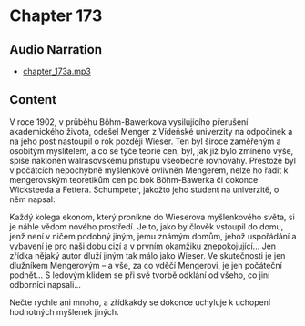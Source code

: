 # Chapter 173

## Audio Narration

- [chapter_173a.mp3](../5-audio-chunks-espeak/chapter_173a.mp3)

## Content

<!-- Source: ESPEAK_AUDIO-chapter_173a-OPTIMIZED.md -->

V roce 1902, v průběhu Böhm-Bawerkova vysilujícího přerušení akademického života, odešel Menger z Vídeňské univerzity na odpočinek a na jeho post nastoupil o rok později Wieser. Ten byl široce zaměřeným a osobitým myslitelem, a co se týče teorie cen, byl, jak již bylo zmíněno výše, spíše nakloněn walrasovskému přístupu všeobecné rovnováhy. Přestože byl v počátcích nepochybně myšlenkově ovlivněn Mengerem, nelze ho řadit k mengerovským teoretikům cen po bok Böhm-Bawerka či dokonce Wicksteeda a Fettera. Schumpeter, jakožto jeho student na univerzitě, o něm napsal:

Každý kolega ekonom, který pronikne do Wieserova myšlenkového světa, si je náhle vědom nového prostředí. Je to, jako by člověk vstoupil do domu, jenž není v ničem podobný jiným, jemu známým domům, jehož uspořádání a vybavení je pro naši dobu cizí a v prvním okamžiku znepokojující... Jen zřídka nějaký autor dluží jiným tak málo jako Wieser. Ve skutečnosti je jen dlužníkem Mengerovým – a vše, za co vděčí Mengerovi, je jen počáteční podnět... S ledovým klidem se při své tvorbě odklání od všeho, co jiní odborníci napsali...

Nečte rychle ani mnoho, a zřídkakdy se dokonce uchyluje k uchopení hodnotných myšlenek jiných.

